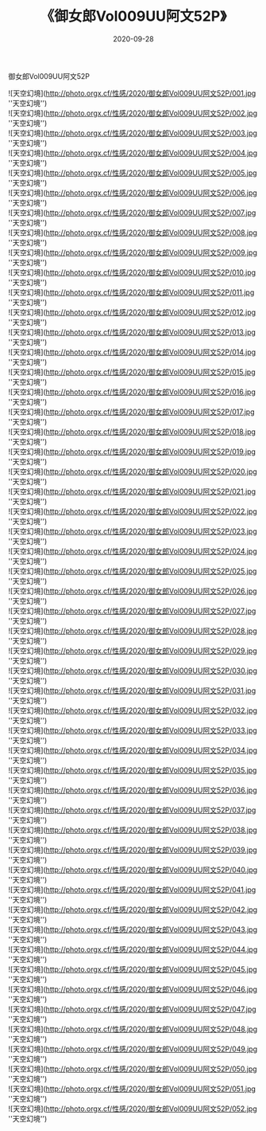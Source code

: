 ﻿---
layout: post
title: 《御女郎Vol009UU阿文52P》
date: 2020-09-28
img: http://photo.orgx.cf/性感/2020/御女郎Vol009UU阿文52P/000.jpg
tags: [美女,性感,泳衣]
---

御女郎Vol009UU阿文52P



![天空幻境](http://photo.orgx.cf/性感/2020/御女郎Vol009UU阿文52P/001.jpg ''天空幻境'')<br>
![天空幻境](http://photo.orgx.cf/性感/2020/御女郎Vol009UU阿文52P/002.jpg ''天空幻境'')<br>
![天空幻境](http://photo.orgx.cf/性感/2020/御女郎Vol009UU阿文52P/003.jpg ''天空幻境'')<br>
![天空幻境](http://photo.orgx.cf/性感/2020/御女郎Vol009UU阿文52P/004.jpg ''天空幻境'')<br>
![天空幻境](http://photo.orgx.cf/性感/2020/御女郎Vol009UU阿文52P/005.jpg ''天空幻境'')<br>
![天空幻境](http://photo.orgx.cf/性感/2020/御女郎Vol009UU阿文52P/006.jpg ''天空幻境'')<br>
![天空幻境](http://photo.orgx.cf/性感/2020/御女郎Vol009UU阿文52P/007.jpg ''天空幻境'')<br>
![天空幻境](http://photo.orgx.cf/性感/2020/御女郎Vol009UU阿文52P/008.jpg ''天空幻境'')<br>
![天空幻境](http://photo.orgx.cf/性感/2020/御女郎Vol009UU阿文52P/009.jpg ''天空幻境'')<br>
![天空幻境](http://photo.orgx.cf/性感/2020/御女郎Vol009UU阿文52P/010.jpg ''天空幻境'')<br>
![天空幻境](http://photo.orgx.cf/性感/2020/御女郎Vol009UU阿文52P/011.jpg ''天空幻境'')<br>
![天空幻境](http://photo.orgx.cf/性感/2020/御女郎Vol009UU阿文52P/012.jpg ''天空幻境'')<br>
![天空幻境](http://photo.orgx.cf/性感/2020/御女郎Vol009UU阿文52P/013.jpg ''天空幻境'')<br>
![天空幻境](http://photo.orgx.cf/性感/2020/御女郎Vol009UU阿文52P/014.jpg ''天空幻境'')<br>
![天空幻境](http://photo.orgx.cf/性感/2020/御女郎Vol009UU阿文52P/015.jpg ''天空幻境'')<br>
![天空幻境](http://photo.orgx.cf/性感/2020/御女郎Vol009UU阿文52P/016.jpg ''天空幻境'')<br>
![天空幻境](http://photo.orgx.cf/性感/2020/御女郎Vol009UU阿文52P/017.jpg ''天空幻境'')<br>
![天空幻境](http://photo.orgx.cf/性感/2020/御女郎Vol009UU阿文52P/018.jpg ''天空幻境'')<br>
![天空幻境](http://photo.orgx.cf/性感/2020/御女郎Vol009UU阿文52P/019.jpg ''天空幻境'')<br>
![天空幻境](http://photo.orgx.cf/性感/2020/御女郎Vol009UU阿文52P/020.jpg ''天空幻境'')<br>
![天空幻境](http://photo.orgx.cf/性感/2020/御女郎Vol009UU阿文52P/021.jpg ''天空幻境'')<br>
![天空幻境](http://photo.orgx.cf/性感/2020/御女郎Vol009UU阿文52P/022.jpg ''天空幻境'')<br>
![天空幻境](http://photo.orgx.cf/性感/2020/御女郎Vol009UU阿文52P/023.jpg ''天空幻境'')<br>
![天空幻境](http://photo.orgx.cf/性感/2020/御女郎Vol009UU阿文52P/024.jpg ''天空幻境'')<br>
![天空幻境](http://photo.orgx.cf/性感/2020/御女郎Vol009UU阿文52P/025.jpg ''天空幻境'')<br>
![天空幻境](http://photo.orgx.cf/性感/2020/御女郎Vol009UU阿文52P/026.jpg ''天空幻境'')<br>
![天空幻境](http://photo.orgx.cf/性感/2020/御女郎Vol009UU阿文52P/027.jpg ''天空幻境'')<br>
![天空幻境](http://photo.orgx.cf/性感/2020/御女郎Vol009UU阿文52P/028.jpg ''天空幻境'')<br>
![天空幻境](http://photo.orgx.cf/性感/2020/御女郎Vol009UU阿文52P/029.jpg ''天空幻境'')<br>
![天空幻境](http://photo.orgx.cf/性感/2020/御女郎Vol009UU阿文52P/030.jpg ''天空幻境'')<br>
![天空幻境](http://photo.orgx.cf/性感/2020/御女郎Vol009UU阿文52P/031.jpg ''天空幻境'')<br>
![天空幻境](http://photo.orgx.cf/性感/2020/御女郎Vol009UU阿文52P/032.jpg ''天空幻境'')<br>
![天空幻境](http://photo.orgx.cf/性感/2020/御女郎Vol009UU阿文52P/033.jpg ''天空幻境'')<br>
![天空幻境](http://photo.orgx.cf/性感/2020/御女郎Vol009UU阿文52P/034.jpg ''天空幻境'')<br>
![天空幻境](http://photo.orgx.cf/性感/2020/御女郎Vol009UU阿文52P/035.jpg ''天空幻境'')<br>
![天空幻境](http://photo.orgx.cf/性感/2020/御女郎Vol009UU阿文52P/036.jpg ''天空幻境'')<br>
![天空幻境](http://photo.orgx.cf/性感/2020/御女郎Vol009UU阿文52P/037.jpg ''天空幻境'')<br>
![天空幻境](http://photo.orgx.cf/性感/2020/御女郎Vol009UU阿文52P/038.jpg ''天空幻境'')<br>
![天空幻境](http://photo.orgx.cf/性感/2020/御女郎Vol009UU阿文52P/039.jpg ''天空幻境'')<br>
![天空幻境](http://photo.orgx.cf/性感/2020/御女郎Vol009UU阿文52P/040.jpg ''天空幻境'')<br>
![天空幻境](http://photo.orgx.cf/性感/2020/御女郎Vol009UU阿文52P/041.jpg ''天空幻境'')<br>
![天空幻境](http://photo.orgx.cf/性感/2020/御女郎Vol009UU阿文52P/042.jpg ''天空幻境'')<br>
![天空幻境](http://photo.orgx.cf/性感/2020/御女郎Vol009UU阿文52P/043.jpg ''天空幻境'')<br>
![天空幻境](http://photo.orgx.cf/性感/2020/御女郎Vol009UU阿文52P/044.jpg ''天空幻境'')<br>
![天空幻境](http://photo.orgx.cf/性感/2020/御女郎Vol009UU阿文52P/045.jpg ''天空幻境'')<br>
![天空幻境](http://photo.orgx.cf/性感/2020/御女郎Vol009UU阿文52P/046.jpg ''天空幻境'')<br>
![天空幻境](http://photo.orgx.cf/性感/2020/御女郎Vol009UU阿文52P/047.jpg ''天空幻境'')<br>
![天空幻境](http://photo.orgx.cf/性感/2020/御女郎Vol009UU阿文52P/048.jpg ''天空幻境'')<br>
![天空幻境](http://photo.orgx.cf/性感/2020/御女郎Vol009UU阿文52P/049.jpg ''天空幻境'')<br>
![天空幻境](http://photo.orgx.cf/性感/2020/御女郎Vol009UU阿文52P/050.jpg ''天空幻境'')<br>
![天空幻境](http://photo.orgx.cf/性感/2020/御女郎Vol009UU阿文52P/051.jpg ''天空幻境'')<br>
![天空幻境](http://photo.orgx.cf/性感/2020/御女郎Vol009UU阿文52P/052.jpg ''天空幻境'')<br>